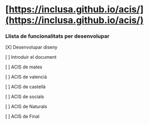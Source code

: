 # [https://inclusa.github.io/acis/](https://inclusa.github.io/acis/)

### Llista de funcionalitats per desenvolupar

[X] Desenvolupar diseny

[ ] Introduir el document

[ ] ACIS de mates

[ ] ACIS de valencià

[ ] ACIS de castellà

[ ] ACIS de socials

[ ] ACIS de Naturals

[ ] ACIS de Final

